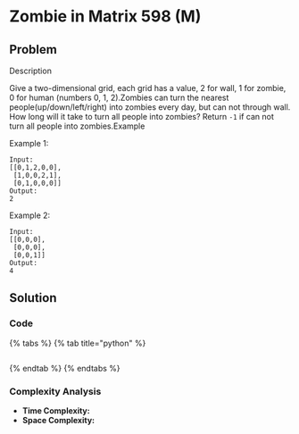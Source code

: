 # Zombie in Matrix 598 \(M\)

## Problem

Description

Give a two-dimensional grid, each grid has a value, 2 for wall, 1 for zombie, 0 for human \(numbers 0, 1, 2\).Zombies can turn the nearest people\(up/down/left/right\) into zombies every day, but can not through wall. How long will it take to turn all people into zombies? Return `-1` if can not turn all people into zombies.Example

Example 1:

```text
Input:
[[0,1,2,0,0],
 [1,0,0,2,1],
 [0,1,0,0,0]]
Output:
2
```

Example 2:

```text
Input:
[[0,0,0],
 [0,0,0],
 [0,0,1]]
Output:
4
```

## Solution 

### Code

{% tabs %}
{% tab title="python" %}
```python

```
{% endtab %}
{% endtabs %}

### Complexity Analysis

* **Time Complexity:**
* **Space Complexity:**


